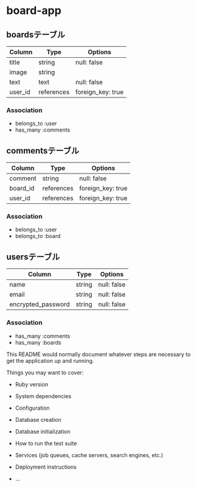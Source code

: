 # board-app

## boardsテーブル
| Column  | Type        | Options           |
| --------| ----------- | ----------------- |
| title   | string      | null: false       |
| image   | string      |                   |
| text    | text        | null: false       |
| user_id | references  | foreign_key: true |

### Association 
- belongs_to :user
- has_many :comments

## commentsテーブル
| Column     | Type       | Options           |
|----------- | ---------- | ----------------- |
| comment    | string     | null: false       |
| board_id   | references | foreign_key: true |
| user_id    | references | foreign_key: true |

### Association 
- belongs_to :user
- belongs_to :board

## usersテーブル
| Column             | Type    | Options      |
|--------------------| ------- | ------------ |
| name               | string  | null: false  |
| email              | string  | null: false  |
| encrypted_password | string  | null: false  |


### Association 
- has_many :comments
- has_many :boards



This README would normally document whatever steps are necessary to get the
application up and running.

Things you may want to cover:

* Ruby version

* System dependencies

* Configuration

* Database creation

* Database initialization

* How to run the test suite

* Services (job queues, cache servers, search engines, etc.)

* Deployment instructions

* ...